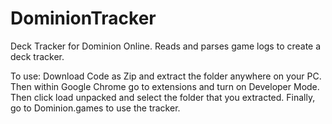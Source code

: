 # DominionTracker
Deck Tracker for Dominion Online. Reads and parses game logs to create a deck tracker.

To use: Download Code as Zip and extract the folder anywhere on your PC. Then within Google Chrome go to extensions and turn on Developer Mode. Then click load unpacked and select the folder that you extracted. Finally, go to Dominion.games to use the tracker.
